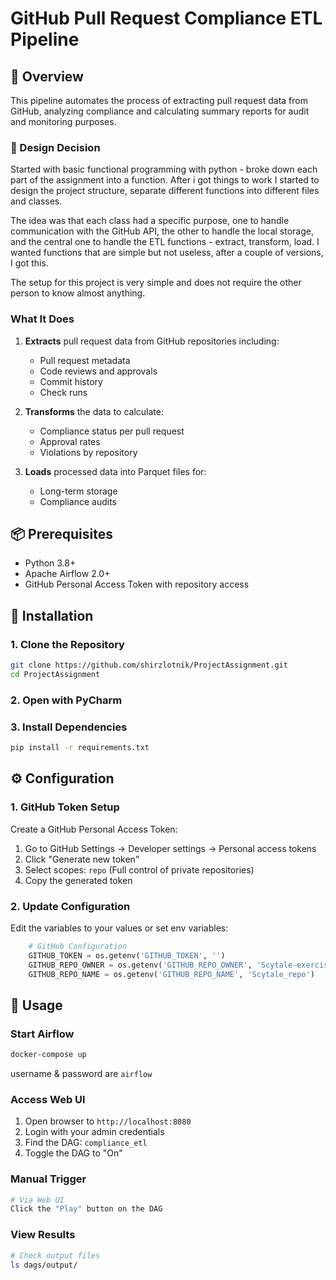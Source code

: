 # GitHub Pull Request Compliance ETL Pipeline

## 🎯 Overview

This pipeline automates the process of extracting pull request data from GitHub, analyzing compliance and calculating summary reports for audit and monitoring purposes.

### 🧱 Design Decision
Started with basic functional programming with python - broke down each part of the assignment into a function.
After i got things to work I started to design the project structure, separate different functions into different files and classes.

The idea was that each class had a specific purpose, one to handle communication with the GitHub API, the other to handle the local storage, and the central one to handle the ETL functions - extract, transform, load.
I wanted functions that are simple but not useless, after a couple of versions, I got this.

The setup for this project is very simple and does not require the other person to know almost anything.


### What It Does

1. **Extracts** pull request data from GitHub repositories including:
   - Pull request metadata
   - Code reviews and approvals
   - Commit history
   - Check runs

2. **Transforms** the data to calculate:
   - Compliance status per pull request
   - Approval rates
   - Violations by repository

3. **Loads** processed data into Parquet files for:
   - Long-term storage
   - Compliance audits

## 📦 Prerequisites

- Python 3.8+
- Apache Airflow 2.0+
- GitHub Personal Access Token with repository access

## 🚀 Installation

### 1. Clone the Repository

```bash
git clone https://github.com/shirzlotnik/ProjectAssignment.git
cd ProjectAssignment
```

### 2. Open with PyCharm


### 3. Install Dependencies

```bash
pip install -r requirements.txt
```


## ⚙️ Configuration

### 1. GitHub Token Setup

Create a GitHub Personal Access Token:

1. Go to GitHub Settings → Developer settings → Personal access tokens
2. Click "Generate new token"
3. Select scopes: `repo` (Full control of private repositories)
4. Copy the generated token

### 2. Update Configuration

Edit the variables to your values or set env variables:

```python
    # GitHub Configuration
    GITHUB_TOKEN = os.getenv('GITHUB_TOKEN', '')
    GITHUB_REPO_OWNER = os.getenv('GITHUB_REPO_OWNER', 'Scytale-exercise')
    GITHUB_REPO_NAME = os.getenv('GITHUB_REPO_NAME', 'Scytale_repo')
```

## 📖 Usage

### Start Airflow

```bash
docker-compose up
```
username & password are `airflow`

### Access Web UI

1. Open browser to `http://localhost:8080`
2. Login with your admin credentials
3. Find the DAG: `compliance_etl`
4. Toggle the DAG to "On"

### Manual Trigger

```bash
# Via Web UI
Click the "Play" button on the DAG
```

### View Results

```bash
# Check output files
ls dags/output/

```
